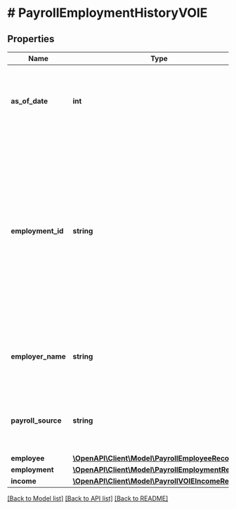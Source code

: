 # # PayrollEmploymentHistoryVOIE

## Properties

Name | Type | Description | Notes
------------ | ------------- | ------------- | -------------
**as_of_date** | **int** | The last time the payroll data was updated in the payroll provider&#39;s system |
**employment_id** | **string** | This is a Mastercard assigned ID to the employment record. It remains consistent for that employment record, even if the report is refreshed. It can be used to limit the employment records that are returned in the report. | [optional]
**employer_name** | **string** | Name of the employer as stated by the employer in the payroll system |
**payroll_source** | **string** | The name of the payroll source where the data was retrieved |
**employee** | [**\OpenAPI\Client\Model\PayrollEmployeeRecord**](PayrollEmployeeRecord.md) |  |
**employment** | [**\OpenAPI\Client\Model\PayrollEmploymentRecord**](PayrollEmploymentRecord.md) |  |
**income** | [**\OpenAPI\Client\Model\PayrollVOIEIncomeRecord**](PayrollVOIEIncomeRecord.md) |  |

[[Back to Model list]](../../README.md#models) [[Back to API list]](../../README.md#endpoints) [[Back to README]](../../README.md)
